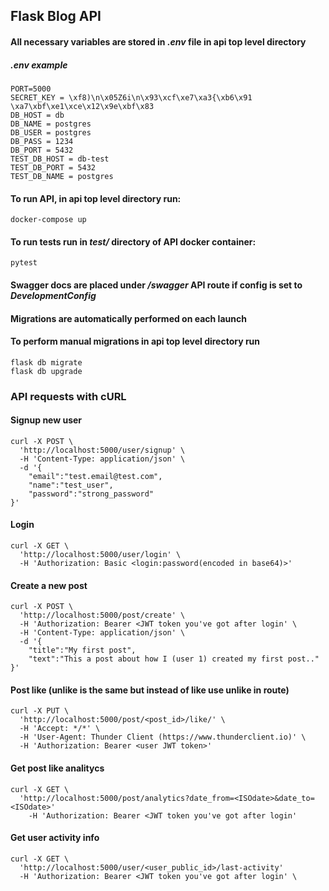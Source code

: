 ## Flask Blog API

#### All necessary variables are stored in ***.env*** file in api top level directory
##### ***.env*** example
```
PORT=5000
SECRET_KEY = \xf8)\n\x05Z6i\n\x93\xcf\xe7\xa3{\xb6\x91 \xa7\xbf\xe1\xce\x12\x9e\xbf\x83
DB_HOST = db
DB_NAME = postgres
DB_USER = postgres
DB_PASS = 1234
DB_PORT = 5432
TEST_DB_HOST = db-test
TEST_DB_PORT = 5432
TEST_DB_NAME = postgres
```
#### To run API, in api top level directory run:
```
docker-compose up
```

#### To run tests run in ***test/*** directory of API docker container:
```
pytest
```
#### Swagger docs are placed under ***/swagger*** API route if config is set to ***DevelopmentConfig***
#### Migrations are automatically performed on each launch 
#### To perform manual migrations in api top level directory run
```
flask db migrate
flask db upgrade
```
### API requests with cURL
#### Signup new user
```
curl -X POST \
  'http://localhost:5000/user/signup' \
  -H 'Content-Type: application/json' \
  -d '{
    "email":"test.email@test.com",
    "name":"test_user",
    "password":"strong_password"
}'
```
#### Login
```
curl -X GET \
  'http://localhost:5000/user/login' \
  -H 'Authorization: Basic <login:password(encoded in base64)>'
```
#### Create a new post
```
curl -X POST \
  'http://localhost:5000/post/create' \
  -H 'Authorization: Bearer <JWT token you've got after login' \
  -H 'Content-Type: application/json' \
  -d '{
    "title":"My first post",
    "text":"This a post about how I (user 1) created my first post.."
}'
```
#### Post like (unlike is the same but instead of like use unlike in route)
```
curl -X PUT \
  'http://localhost:5000/post/<post_id>/like/' \
  -H 'Accept: */*' \
  -H 'User-Agent: Thunder Client (https://www.thunderclient.io)' \
  -H 'Authorization: Bearer <user JWT token>'
  ```
#### Get post like analitycs
```
curl -X GET \
  'http://localhost:5000/post/analytics?date_from=<ISOdate>&date_to=<ISOdate>' 
    -H 'Authorization: Bearer <JWT token you've got after login'
  ```
#### Get user activity info
```
curl -X GET \
  'http://localhost:5000/user/<user_public_id>/last-activity'
  -H 'Authorization: Bearer <JWT token you've got after login' \
```
